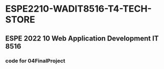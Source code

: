 # ESPE2210-WADIT8516-T4-TECH-STORE
## ESPE 2022 10 Web Application Development IT 8516
### code for 04FinalProject
